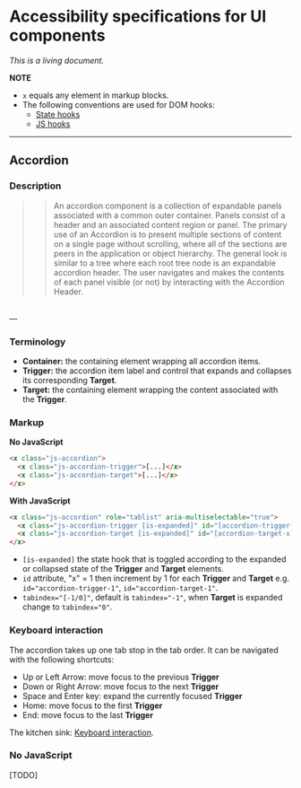 # Accessibility specifications for UI components

*This is a living document.*

**NOTE**

- `x` equals any element in markup blocks.
- The following conventions are used for DOM hooks:
  - [State hooks](https://github.com/chris-pearce/css-guidelines#state-hooks)
  - [JS hooks](https://github.com/chris-pearce/css-guidelines#javascript-hooks)

---

## Accordion

### Description

>> An accordion component is a collection of expandable panels associated with a common outer container. Panels consist of a header and an associated content region or panel. The primary use of an Accordion is to present multiple sections of content on a single page without scrolling, where all of the sections are peers in the application or object hierarchy. The general look is similar to a tree where each root tree node is an expandable accordion header. The user navigates and makes the contents of each panel visible (or not) by interacting with the Accordion Header.
<br>
—<http://www.w3.org/TR/wai-aria-practices/#accordion>

### Terminology

- **Container:** the containing element wrapping all accordion items.
- **Trigger:** the accordion item label and control that expands and collapses its corresponding **Target**.
- **Target:** the containing element wrapping the content associated with the **Trigger**.

### Markup

**No JavaScript**

```html
<x class="js-accordion">
  <x class="js-accordion-trigger">[...]</x>
  <x class="js-accordion-target">[...]</x>
</x>
```

**With JavaScript**

```html
<x class="js-accordion" role="tablist" aria-multiselectable="true">
  <x class="js-accordion-trigger [is-expanded]" id="[accordion-trigger-x]" aria-controls="[id-of-'js-accordion-trigger']" aria-selected="[true/false]" aria-expanded="[true/false]" tabindex="[-1/0]" role="tab">[...]</x>
  <x class="js-accordion-target [is-expanded]" id="[accordion-target-x]" aria-labelledby="[id-of-'js-accordion-target']" aria-hidden="[true/false]" role="tabpanel">[...]</x>
</x>
```

- `[is-expanded]` the state hook that is toggled according to the expanded or collapsed state of the **Trigger** and **Target** elements.
- `id` attribute, "x" = 1 then increment by 1 for each **Trigger** and **Target** e.g. `id="accordion-trigger-1"`, `id="accordion-target-1"`.
- `tabindex="[-1/0]"`, default is `tabindex="-1"`, when **Target** is expanded change to `tabindex="0"`.

### Keyboard interaction

The accordion takes up one tab stop in the tab order. It can be navigated with the following shortcuts:

- Up or Left Arrow: move focus to the previous **Trigger**
- Down or Right Arrow: move focus to the next **Trigger**
- Space and Enter key: expand the currently focused **Trigger**
- Home: move focus to the first **Trigger**
- End: move focus to the last **Trigger**

The kitchen sink: [Keyboard interaction](http://www.w3.org/TR/wai-aria-practices/#accordion).

### No JavaScript

[TODO]
  
